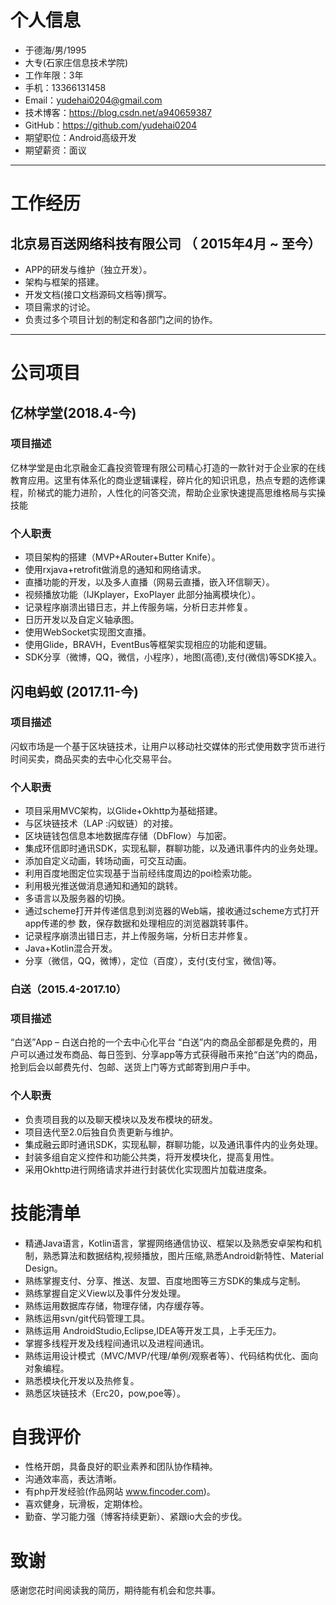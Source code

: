 # 个人信息

 - 于德海/男/1995
 - 大专(石家庄信息技术学院)
 - 工作年限：3年
 - 手机：13366131458
 - Email：yudehai0204@gmail.com 
 - 技术博客：https://blog.csdn.net/a940659387
 - GitHub：https://github.com/yudehai0204
 - 期望职位：Android高级开发
 - 期望薪资：面议

---

# 工作经历


## 北京易百送网络科技有限公司 （ 2015年4月 ~ 至今）
	
- APP的研发与维护（独立开发）。
- 架构与框架的搭建。
- 开发文档(接口文档源码文档等)撰写。
- 项目需求的讨论。
- 负责过多个项目计划的制定和各部门之间的协作。

---

# 公司项目

## 亿林学堂(2018.4-今)
### 项目描述
亿林学堂是由北京融金汇鑫投资管理有限公司精心打造的一款针对于企业家的在线教育应用。这里有体系化的商业逻辑课程，碎片化的知识讯息，热点专题的选修课程，阶梯式的能力进阶，人性化的问答交流，帮助企业家快速提高思维格局与实操技能
### 个人职责
- 项目架构的搭建（MVP+ARouter+Butter Knife）。
- 使用rxjava+retrofit做消息的通知和网络请求。
- 直播功能的开发，以及多人直播（网易云直播，嵌入环信聊天）。
- 视频播放功能（IJKplayer，ExoPlayer  此部分抽离模块化）。
- 记录程序崩溃出错日志，并上传服务端，分析日志并修复。
- 日历开发以及自定义轴承图。
- 使用WebSocket实现图文直播。
- 使用Glide，BRAVH，EventBus等框架实现相应的功能和逻辑。
- SDK分享（微博，QQ，微信，小程序），地图(高德),支付(微信)等SDK接入。

## 闪电蚂蚁 (2017.11-今)
### 项目描述
闪蚁市场是一个基于区块链技术，让用户以移动社交媒体的形式使用数字货币进行时间买卖，商品买卖的去中心化交易平台。

### 个人职责
- 项目采用MVC架构，以Glide+Okhttp为基础搭建。
- 与区块链技术（LAP :闪蚁链）的对接。
- 区块链钱包信息本地数据库存储（DbFlow）与加密。
- 集成环信即时通讯SDK，实现私聊，群聊功能，以及通讯事件内的业务处理。
- 添加自定义动画，转场动画，可交互动画。
- 利用百度地图定位实现基于当前经纬度周边的poi检索功能。
- 利用极光推送做消息通知和通知的跳转。
- 多语言以及服务器的切换。
- 通过scheme打开并传递信息到浏览器的Web端，接收通过scheme方式打开app传递的参	数，保存数据和处理相应的浏览器跳转事件。
- 记录程序崩溃出错日志，并上传服务端，分析日志并修复。
- Java+Kotlin混合开发。
- 分享（微信，QQ，微博），定位（百度），支付(支付宝，微信)等。

### 白送（2015.4-2017.10）
### 项目描述
“白送”App – 白送白抢的一个去中心化平台 
“白送”内的商品全部都是免费的，用户可以通过发布商品、每日签到、分享app等方式获得融币来抢“白送”内的商品，抢到后会以邮费先付、包邮、送货上门等方式邮寄到用户手中。
### 个人职责
- 负责项目我的以及聊天模块以及发布模块的研发。
- 项目迭代至2.0后独自负责更新与维护。
- 集成融云即时通讯SDK，实现私聊，群聊功能，以及通讯事件内的业务处理。
- 封装多组自定义控件和功能公共类，将开发模块化，提高复用性。
- 采用Okhttp进行网络请求并进行封装优化实现图片加载进度条。





# 技能清单

- 精通Java语言，Kotlin语言，掌握网络通信协议、框架以及熟悉安卓架构和机制，熟悉算法和数据结构,视频播放，图片压缩,熟悉Android新特性、Material Design。
- 熟练掌握支付、分享、推送、友盟、百度地图等三方SDK的集成与定制。
- 熟练掌握自定义View以及事件分发处理。
- 熟练运用数据库存储，物理存储，内存缓存等。
- 熟练运用svn/git代码管理工具。
- 熟练运用 AndroidStudio,Eclipse,IDEA等开发工具，上手无压力。
- 掌握多线程开发及线程间通讯以及进程间通讯。
- 熟练运用设计模式（MVC/MVP/代理/单例/观察者等）、代码结构优化、面向对象编程。
- 熟悉模块化开发以及热修复。
- 熟悉区块链技术（Erc20，pow,poe等）。
# 自我评价

- 性格开朗，具备良好的职业素养和团队协作精神。
- 沟通效率高，表达清晰。
- 有php开发经验(作品网站 www.fincoder.com)。
- 喜欢健身，玩滑板，定期体检。
- 勤奋、学习能力强（博客持续更新）、紧跟io大会的步伐。



# 致谢

感谢您花时间阅读我的简历，期待能有机会和您共事。
